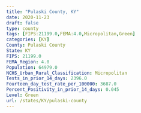 ```yaml
---
title: "Pulaski County, KY"
date: 2020-11-23
draft: false
type: county
tags: [FIPS:21199.0,FEMA:4.0,Micropolitan,Green]
categories: [KY]
County: Pulaski County
State: KY
FIPS: 21199.0
FEMA_Region: 4.0
Population: 64979.0
NCHS_Urban_Rural_Classification: Micropolitan
Tests_in_prior_14_days: 2396.0
Fourteen_day_test_rate_per_100000: 3687.0
Percent_Positivity_in_prior_14_days: 0.045
Level: Green
url: /states/KY/pulaski-county
---
```



